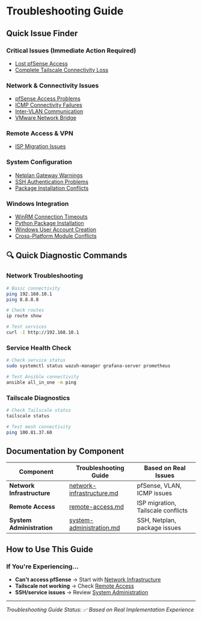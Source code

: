 #  Troubleshooting Guide

##  Quick Issue Finder

###  Critical Issues (Immediate Action Required)
- [Lost pfSense Access](network-infrastructure.md#issue-1-lost-administrative-access-after-interface-changes)
- [Complete Tailscale Connectivity Loss](remote-access.md#issue-1-complete-connectivity-loss-after-isp-migration)

###  Network & Connectivity Issues
- [pfSense Access Problems](network-infrastructure.md#lost-administrative-access-after-interface-changes)
- [ICMP Connectivity Failures](network-infrastructure.md#windows-client-icmp-connectivity-failures)
- [Inter-VLAN Communication](network-infrastructure.md#inter-vlan-communication-challenges)
- [VMware Network Bridge](network-infrastructure.md#vmware-network-bridge-configuration)

###  Remote Access & VPN
- [ISP Migration Issues](remote-access.md#complete-connectivity-loss-after-isp-migration)

###  System Configuration
- [Netplan Gateway Warnings](system-administration.md#netplan-gateway-deprecation-warnings)
- [SSH Authentication Problems](system-administration.md#ssh-host-key-verification-failures)
- [Package Installation Conflicts](system-administration.md#rocky-linux-package-installation-conflicts)

###  Windows Integration
- [WinRM Connection Timeouts](windows-integration.md#issue-1-winrm-connection-timeouts)
- [Python Package Installation](windows-integration.md#issue-2-python-package-installation-for-windows-support)
- [Windows User Account Creation](windows-integration.md#issue-3-windows-user-account-creation-methods)
- [Cross-Platform Module Conflicts](windows-integration.md#issue-6-cross-platform-module-conflicts)

## 🔍 Quick Diagnostic Commands

### Network Troubleshooting
```bash
# Basic connectivity
ping 192.168.10.1
ping 8.8.8.8

# Check routes
ip route show

# Test services
curl -I http://192.168.10.1
```

### Service Health Check
```bash
# Check service status
sudo systemctl status wazuh-manager grafana-server prometheus

# Test Ansible connectivity
ansible all_in_one -m ping
```

### Tailscale Diagnostics
```bash
# Check Tailscale status
tailscale status

# Test mesh connectivity
ping 100.81.37.60
```

##  Documentation by Component

| Component | Troubleshooting Guide | Based on Real Issues |
|-----------|----------------------|---------------------|
| **Network Infrastructure** | [network-infrastructure.md](network-infrastructure.md) | pfSense, VLAN, ICMP issues |
| **Remote Access** | [remote-access.md](remote-access.md) | ISP migration, Tailscale conflicts |
| **System Administration** | [system-administration.md](system-administration.md) | SSH, Netplan, package issues |

##  How to Use This Guide

### If You're Experiencing...
- **Can't access pfSense** → Start with [Network Infrastructure](network-infrastructure.md)
- **Tailscale not working** → Check [Remote Access](remote-access.md)
- **SSH/service issues** → Review [System Administration](system-administration.md)

---

*Troubleshooting Guide Status: ✅ Based on Real Implementation Experience*